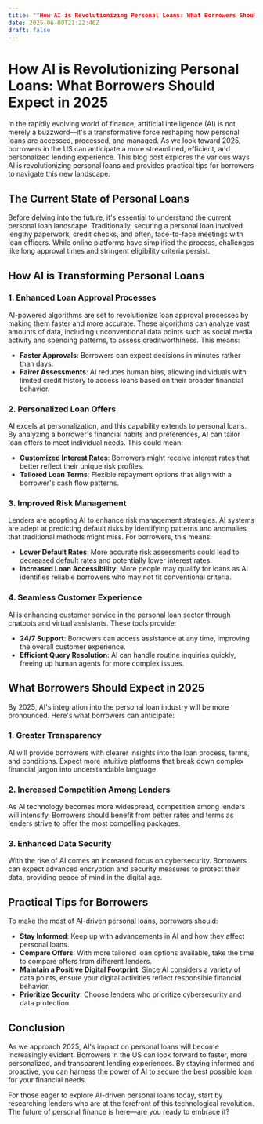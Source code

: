 ```yaml
---
title: ""How AI is Revolutionizing Personal Loans: What Borrowers Should Expect in 2025""
date: 2025-06-09T21:22:46Z
draft: false
---
```


# How AI is Revolutionizing Personal Loans: What Borrowers Should Expect in 2025

In the rapidly evolving world of finance, artificial intelligence (AI) is not merely a buzzword—it's a transformative force reshaping how personal loans are accessed, processed, and managed. As we look toward 2025, borrowers in the US can anticipate a more streamlined, efficient, and personalized lending experience. This blog post explores the various ways AI is revolutionizing personal loans and provides practical tips for borrowers to navigate this new landscape.

## The Current State of Personal Loans

Before delving into the future, it's essential to understand the current personal loan landscape. Traditionally, securing a personal loan involved lengthy paperwork, credit checks, and often, face-to-face meetings with loan officers. While online platforms have simplified the process, challenges like long approval times and stringent eligibility criteria persist.

## How AI is Transforming Personal Loans

### 1. **Enhanced Loan Approval Processes**

AI-powered algorithms are set to revolutionize loan approval processes by making them faster and more accurate. These algorithms can analyze vast amounts of data, including unconventional data points such as social media activity and spending patterns, to assess creditworthiness. This means:

- **Faster Approvals**: Borrowers can expect decisions in minutes rather than days.
- **Fairer Assessments**: AI reduces human bias, allowing individuals with limited credit history to access loans based on their broader financial behavior.

### 2. **Personalized Loan Offers**

AI excels at personalization, and this capability extends to personal loans. By analyzing a borrower's financial habits and preferences, AI can tailor loan offers to meet individual needs. This could mean:

- **Customized Interest Rates**: Borrowers might receive interest rates that better reflect their unique risk profiles.
- **Tailored Loan Terms**: Flexible repayment options that align with a borrower's cash flow patterns.

### 3. **Improved Risk Management**

Lenders are adopting AI to enhance risk management strategies. AI systems are adept at predicting default risks by identifying patterns and anomalies that traditional methods might miss. For borrowers, this means:

- **Lower Default Rates**: More accurate risk assessments could lead to decreased default rates and potentially lower interest rates.
- **Increased Loan Accessibility**: More people may qualify for loans as AI identifies reliable borrowers who may not fit conventional criteria.

### 4. **Seamless Customer Experience**

AI is enhancing customer service in the personal loan sector through chatbots and virtual assistants. These tools provide:

- **24/7 Support**: Borrowers can access assistance at any time, improving the overall customer experience.
- **Efficient Query Resolution**: AI can handle routine inquiries quickly, freeing up human agents for more complex issues.

## What Borrowers Should Expect in 2025

By 2025, AI's integration into the personal loan industry will be more pronounced. Here's what borrowers can anticipate:

### **1. Greater Transparency**

AI will provide borrowers with clearer insights into the loan process, terms, and conditions. Expect more intuitive platforms that break down complex financial jargon into understandable language.

### **2. Increased Competition Among Lenders**

As AI technology becomes more widespread, competition among lenders will intensify. Borrowers should benefit from better rates and terms as lenders strive to offer the most compelling packages.

### **3. Enhanced Data Security**

With the rise of AI comes an increased focus on cybersecurity. Borrowers can expect advanced encryption and security measures to protect their data, providing peace of mind in the digital age.

## Practical Tips for Borrowers

To make the most of AI-driven personal loans, borrowers should:

- **Stay Informed**: Keep up with advancements in AI and how they affect personal loans.
- **Compare Offers**: With more tailored loan options available, take the time to compare offers from different lenders.
- **Maintain a Positive Digital Footprint**: Since AI considers a variety of data points, ensure your digital activities reflect responsible financial behavior.
- **Prioritize Security**: Choose lenders who prioritize cybersecurity and data protection.

## Conclusion

As we approach 2025, AI's impact on personal loans will become increasingly evident. Borrowers in the US can look forward to faster, more personalized, and transparent lending experiences. By staying informed and proactive, you can harness the power of AI to secure the best possible loan for your financial needs.

For those eager to explore AI-driven personal loans today, start by researching lenders who are at the forefront of this technological revolution. The future of personal finance is here—are you ready to embrace it?